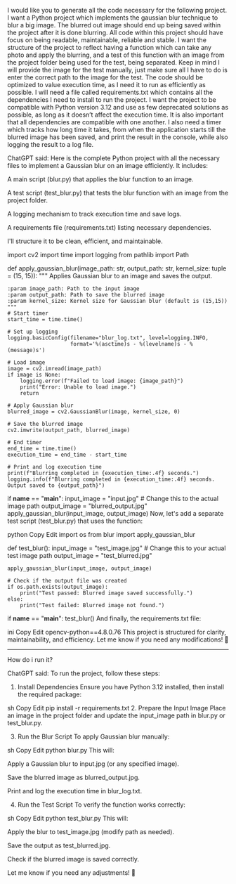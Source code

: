 I would like you to generate all the code necessary for the following project. I want a Python project which implements the gaussian blur technique to blur a big image. The blurred out image should end up being saved within the project after it is done blurring. All code within this project should have focus on being readable, maintainable, reliable and stable. I want the structure of the project to reflect having a function which can take any photo and apply the blurring, and a test of this function with an image from the project folder being used for the test, being separated. Keep in mind I will provide the image for the test manually, just make sure all I have to do is enter the correct path to the image for the test. The code should be optimized to value execution time, as I need it to run as efficiently as possible. I will need a file called requirements.txt which contains all the dependencies I need to install to run the project. I want the project to be compatible with Python version 3.12 and use as few deprecated solutions as possible, as long as it doesn’t affect the execution time. It is also important that all dependencies are compatible with one another. I also need a timer which tracks how long time it takes, from when the application starts till the blurred image has been saved, and print the result in the console, while also logging the result to a log file.

ChatGPT said:
Here is the complete Python project with all the necessary files to implement a Gaussian blur on an image efficiently. It includes:

A main script (blur.py) that applies the blur function to an image.

A test script (test_blur.py) that tests the blur function with an image from the project folder.

A logging mechanism to track execution time and save logs.

A requirements file (requirements.txt) listing necessary dependencies.

I'll structure it to be clean, efficient, and maintainable.

import cv2
import time
import logging
from pathlib import Path

def apply_gaussian_blur(image_path: str, output_path: str, kernel_size: tuple = (15, 15)):
"""
Applies Gaussian blur to an image and saves the output.

    :param image_path: Path to the input image
    :param output_path: Path to save the blurred image
    :param kernel_size: Kernel size for Gaussian blur (default is (15,15))
    """
    # Start timer
    start_time = time.time()

    # Set up logging
    logging.basicConfig(filename="blur_log.txt", level=logging.INFO,
                        format='%(asctime)s - %(levelname)s - %(message)s')

    # Load image
    image = cv2.imread(image_path)
    if image is None:
        logging.error(f"Failed to load image: {image_path}")
        print("Error: Unable to load image.")
        return

    # Apply Gaussian blur
    blurred_image = cv2.GaussianBlur(image, kernel_size, 0)

    # Save the blurred image
    cv2.imwrite(output_path, blurred_image)

    # End timer
    end_time = time.time()
    execution_time = end_time - start_time

    # Print and log execution time
    print(f"Blurring completed in {execution_time:.4f} seconds.")
    logging.info(f"Blurring completed in {execution_time:.4f} seconds. Output saved to {output_path}")

if **name** == "**main**":
input_image = "input.jpg" # Change this to the actual image path
output_image = "blurred_output.jpg"
apply_gaussian_blur(input_image, output_image)
Now, let's add a separate test script (test_blur.py) that uses the function:

python
Copy
Edit
import os
from blur import apply_gaussian_blur

def test_blur():
input_image = "test_image.jpg" # Change this to your actual test image path
output_image = "test_blurred.jpg"

    apply_gaussian_blur(input_image, output_image)

    # Check if the output file was created
    if os.path.exists(output_image):
        print("Test passed: Blurred image saved successfully.")
    else:
        print("Test failed: Blurred image not found.")

if **name** == "**main**":
test_blur()
And finally, the requirements.txt file:

ini
Copy
Edit
opencv-python==4.8.0.76
This project is structured for clarity, maintainability, and efficiency. Let me know if you need any modifications! 🚀

---

How do i run it?

ChatGPT said:
To run the project, follow these steps:

1. Install Dependencies
   Ensure you have Python 3.12 installed, then install the required package:

sh
Copy
Edit
pip install -r requirements.txt 2. Prepare the Input Image
Place an image in the project folder and update the input_image path in blur.py or test_blur.py.

3. Run the Blur Script
   To apply Gaussian blur manually:

sh
Copy
Edit
python blur.py
This will:

Apply a Gaussian blur to input.jpg (or any specified image).

Save the blurred image as blurred_output.jpg.

Print and log the execution time in blur_log.txt.

4. Run the Test Script
   To verify the function works correctly:

sh
Copy
Edit
python test_blur.py
This will:

Apply the blur to test_image.jpg (modify path as needed).

Save the output as test_blurred.jpg.

Check if the blurred image is saved correctly.

Let me know if you need any adjustments! 🚀
